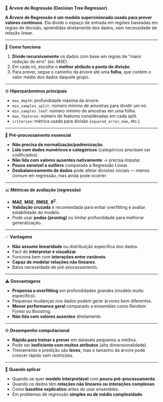 🧠 **Árvore de Regressão (Decision Tree Regressor)**

**A Árvore de Regressão é um modelo supervisionado usado para prever valores contínuos.** Ela divide o espaço de entrada em regiões baseadas em regras de decisão, aprendidas diretamente dos dados, sem necessidade de relação linear.

---

🧩 **Como funciona**

1. **Divide recursivamente** os dados com base em regras de "maior redução do erro" (ex: MSE).
2. Em cada nó, escolhe o **melhor atributo e ponto de divisão**.
3. Para prever, segue o caminho da árvore até uma **folha**, que contém o valor médio dos dados daquele grupo.

---

⚙️ **Hiperparâmetros principais**

* `max_depth`: profundidade máxima da árvore.
* `min_samples_split`: número mínimo de amostras para dividir um nó.
* `min_samples_leaf`: número mínimo de amostras em uma folha.
* `max_features`: número de features consideradas em cada split.
* `criterion`: métrica usada para divisão (`squared_error`, `mae`, etc.).

---

📏 **Pré-processamento essencial**

* **Não precisa de normalização/padronização**.
* **Lida com dados numéricos e categóricos** (categóricos precisam ser codificados).
* **Não lida com valores ausentes nativamente** → precisa imputar.
* **Pouco sensível a outliers** comparado à Regressão Linear.
* **Desbalanceamento de dados** pode afetar divisões iniciais — menos comum em regressão, mas ainda pode ocorrer.

---

📊 **Métricas de avaliação (regressão)**

* **MAE**, **MSE**, **RMSE**, **$R^2$**.
* **Validação cruzada** é recomendada para evitar overfitting e avaliar estabilidade do modelo.
* Pode usar **podas (pruning)** ou limitar profundidade para melhorar generalização.

---

✅ **Vantagens**

* **Não assume linearidade** ou distribuição específica dos dados.
* Fácil de **interpretar e visualizar**.
* Funciona bem com **interações entre variáveis**.
* **Capaz de modelar relações não lineares**.
* Baixa necessidade de pré-processamento.

---

⚠️ **Desvantagens**

* **Propensa a overfitting** em profundidades grandes (modelo muito específico).
* Pequenas mudanças nos dados podem gerar árvores bem diferentes.
* **Menor performance geral** comparado a ensembles como Random Forest ou Boosting.
* **Não lida com valores ausentes** diretamente.

---

⚙️ **Desempenho computacional**

* **Rápida para treinar e prever** em datasets pequenos a médios.
* Pode ser **ineficiente com muitos atributos** (alta dimensionalidade).
* Treinamento e predição são **leves**, mas o tamanho da árvore pode crescer rápido sem restrições.

---

📌 **Quando aplicar**

* Quando se quer **modelo interpretável** com **pouco pré-processamento**.
* Quando os dados têm **relações não lineares ou interações complexas**.
* Como **baseline explicativo** antes de usar ensembles.
* Em problemas de regressão **simples ou de média complexidade**.
